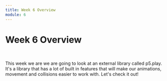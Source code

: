 ```yaml
---
title: Week 6 Overview
module: 6
---
```


# Week 6 Overview <br />


<br />



This week we are we are going to look at an external library called p5.play.  It's a library that has a lot of built in features that will make our animations, movement and collisions easier to work with.  Let's check it out!

<!--<iframe width="560" height="315" src="https://www.youtube.com/embed/lGkdx-xz39A" frameborder="0" allow="accelerometer; autoplay; encrypted-media; gyroscope; picture-in-picture" allowfullscreen></iframe>-->
